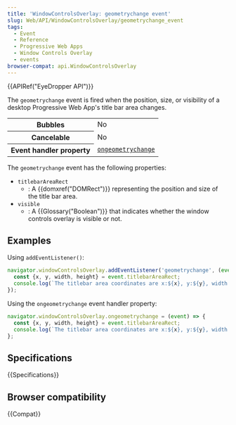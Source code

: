 ```yaml
---
title: 'WindowControlsOverlay: geometrychange event'
slug: Web/API/WindowControlsOverlay/geometrychange_event
tags:
  - Event
  - Reference
  - Progressive Web Apps
  - Window Controls Overlay
  - events
browser-compat: api.WindowControlsOverlay
---
```

{{APIRef("EyeDropper API")}}

The `geometrychange` event is fired when the position, size, or visibility of a desktop Progressive Web App's title bar area changes.

<table class="properties">
  <tbody>
    <tr>
      <th scope="row">Bubbles</th>
      <td>No</td>
    </tr>
    <tr>
      <th scope="row">Cancelable</th>
      <td>No</td>
    </tr>
    <tr>
      <th scope="row">Event handler property</th>
      <td>
        <code
          ><a href="/en-US/docs/Web/API/WindowControlsOverlay/ongeometrychange"
            >ongeometrychange</a
          ></code
        >
      </td>
    </tr>
  </tbody>
</table>

The `geometrychange` event has the following properties:

- `titlebarAreaRect`
  - : A {{domxref("DOMRect")}} representing the position and size of the title bar area.
- `visible`
  - : A {{Glossary("Boolean")}} that indicates whether the window controls overlay is visible or not.

## Examples

Using `addEventListener()`:

```js
navigator.windowControlsOverlay.addEventListener('geometrychange', (event) => {
  const {x, y, width, height} = event.titlebarAreaRect;
  console.log(`The titlebar area coordinates are x:${x}, y:${y}, width:${width}, height:${height}`);
});
```

Using the `ongeometrychange` event handler property:

```js
navigator.windowControlsOverlay.ongeometrychange = (event) => {
  const {x, y, width, height} = event.titlebarAreaRect;
  console.log(`The titlebar area coordinates are x:${x}, y:${y}, width:${width}, height:${height}`);
};
```

## Specifications

{{Specifications}}

## Browser compatibility

{{Compat}}
